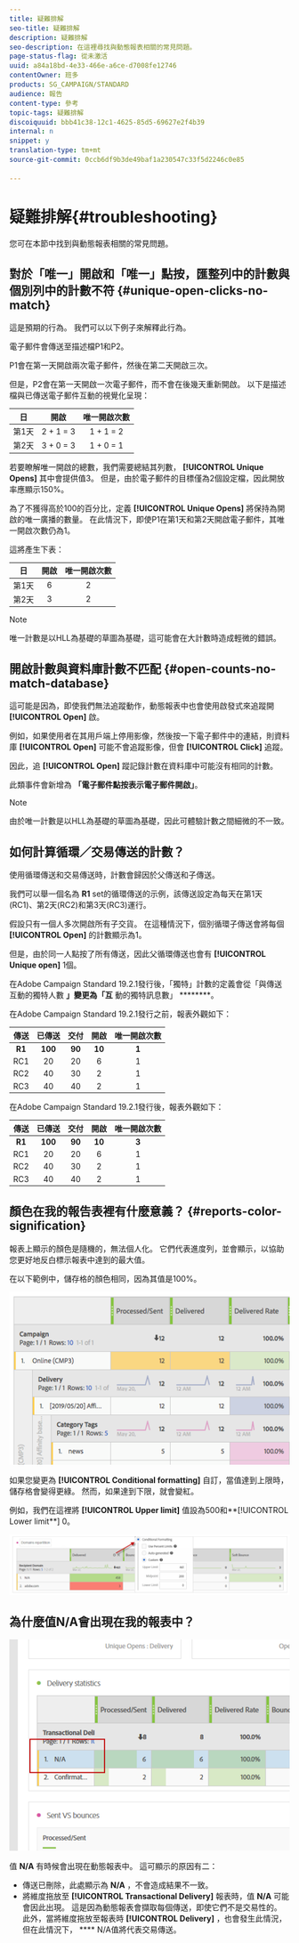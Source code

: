 ```yaml
---
title: 疑難排解
seo-title: 疑難排解
description: 疑難排解
seo-description: 在這裡尋找與動態報表相關的常見問題。
page-status-flag: 從未激活
uuid: a84a18bd-4e33-466e-a6ce-d7008fe12746
contentOwner: 班多
products: SG_CAMPAIGN/STANDARD
audience: 報告
content-type: 參考
topic-tags: 疑難排解
discoiquuid: bbb41c38-12c1-4625-85d5-69627e2f4b39
internal: n
snippet: y
translation-type: tm+mt
source-git-commit: 0ccb6df9b3de49baf1a230547c33f5d2246c0e85

---
```



# 疑難排解{#troubleshooting}

您可在本節中找到與動態報表相關的常見問題。

## 對於「唯一」開啟和「唯一」點按，匯整列中的計數與個別列中的計數不符 {#unique-open-clicks-no-match}

這是預期的行為。
我們可以以下例子來解釋此行為。

電子郵件會傳送至描述檔P1和P2。

P1會在第一天開啟兩次電子郵件，然後在第二天開啟三次。

但是，P2會在第一天開啟一次電子郵件，而不會在後幾天重新開啟。
以下是描述檔與已傳送電子郵件互動的視覺化呈現：

<table> 
 <thead> 
  <tr> 
   <th align="center"> <strong>日</strong><br /> </th> 
   <th align="center"> <strong>開啟</strong><br /> </th> 
   <th align="center"> <strong>唯一開啟次數</strong><br /> </th> 
  </tr> 
 </thead> 
 <tbody> 
  <tr> 
   <td align="center"> 第1天<br /> </td> 
   <td align="center"> 2 + 1 = 3<br /> </td> 
   <td align="center"> 1 + 1 = 2<br /> </td> 
  </tr> 
  <tr> 
   <td align="center"> 第2天<br /> </td> 
   <td align="center"> 3 + 0 = 3<br /> </td> 
   <td align="center"> 1 + 0 = 1<br /> </td> 
  </tr>
 </tbody> 
</table>

若要瞭解唯一開啟的總數，我們需要總結其列數， **[!UICONTROL Unique Opens]** 其中會提供值3。 但是，由於電子郵件的目標僅為2個設定檔，因此開放率應顯示150%。

為了不獲得高於100的百分比，定義 **[!UICONTROL Unique Opens]** 將保持為開啟的唯一廣播的數量。 在此情況下，即使P1在第1天和第2天開啟電子郵件，其唯一開啟次數仍為1。

這將產生下表：

<table> 
 <thead> 
  <tr> 
   <th align="center"> <strong>日</strong><br /> </th> 
   <th align="center"> <strong>開啟</strong><br /> </th> 
   <th align="center"> <strong>唯一開啟次數</strong><br /> </th> 
  </tr> 
 </thead> 
 <tbody> 
  <tr> 
   <td align="center"> 第1天<br /> </td> 
   <td align="center"> 6<br /> </td> 
   <td align="center"> 2<br /> </td>
  </tr> 
  <tr> 
   <td align="center"> 第2天<br /> </td> 
   <td align="center"> 3<br /> </td> 
   <td align="center"> 2<br /> </td> 
  </tr> 
 </tbody> 
</table>

>[!NOTE]
>
>唯一計數是以HLL為基礎的草圖為基礎，這可能會在大計數時造成輕微的錯誤。

## 開啟計數與資料庫計數不匹配 {#open-counts-no-match-database}

這可能是因為，即使我們無法追蹤動作，動態報表中也會使用啟發式來追蹤開 **[!UICONTROL Open]** 啟。

例如，如果使用者在其用戶端上停用影像，然後按一下電子郵件中的連結，則資料庫 **[!UICONTROL Open]** 可能不會追蹤影像，但會 **[!UICONTROL Click]** 追蹤。

因此，追 **[!UICONTROL Open]** 蹤記錄計數在資料庫中可能沒有相同的計數。

此類事件會新增為 **「電子郵件點按表示電子郵件開啟」**。

>[!NOTE]
>
>由於唯一計數是以HLL為基礎的草圖為基礎，因此可體驗計數之間細微的不一致。

## 如何計算循環／交易傳送的計數？

使用循環傳送和交易傳送時，計數會歸因於父傳送和子傳送。

我們可以舉一個名為 **R1** set的循環傳送的示例，該傳送設定為每天在第1天(RC1)、第2天(RC2)和第3天(RC3)運行。

假設只有一個人多次開啟所有子交貨。 在這種情況下，個別循環子傳送會將每個 **[!UICONTROL Open]** 的計數顯示為1。

但是，由於同一人點按了所有傳送，因此父循環傳送也會有 **[!UICONTROL Unique open]** 1個。

在Adobe Campaign Standard 19.2.1發行後，「獨特」計數的定義會從「與傳送互動的獨特人數 **」變更為「互** 動的獨特訊息數」 ********。

在Adobe Campaign Standard 19.2.1發行之前，報表外觀如下：

<table> 
 <thead> 
  <tr> 
   <th align="center"> <strong>傳送</strong><br /> </th> 
   <th align="center"> <strong>已傳送</strong><br /> </th> 
   <th align="center"> <strong>交付</strong><br /> </th>
   <th align="center"> <strong>開啟</strong><br /> </th> 
   <th align="center"> <strong>唯一開啟次數</strong><br /> </th>
  </tr> 
 </thead> 
 <tbody> 
  <tr> 
   <td align="center"> <strong>R1<br/> </td> 
   <td align="center"> <strong>100<br/> </td> 
   <td align="center"> <strong>90<br/> </td> 
   <td align="center"> <strong>10<br/> </td> 
   <td align="center"> <strong>1<br/> </td> 
  </tr> 
  <tr> 
   <td align="center"> RC1<br/> </td> 
   <td align="center"> 20<br /> </td> 
   <td align="center"> 20<br /> </td> 
   <td align="center"> 6<br /> </td> 
   <td align="center"> 1<br /> </td> 
  </tr>
    <tr> 
   <td align="center"> RC2<br /> </td> 
   <td align="center"> 40<br /> </td> 
   <td align="center"> 30<br /> </td> 
   <td align="center"> 2<br /> </td> 
   <td align="center"> 1<br /> </td> 
  </tr> 
    <tr> 
   <td align="center"> RC3<br /> </td> 
   <td align="center"> 40<br /> </td> 
   <td align="center"> 40<br /> </td> 
   <td align="center"> 2<br /> </td> 
   <td align="center"> 1<br /> </td> 
  </tr>
 </tbody> 
</table>

在Adobe Campaign Standard 19.2.1發行後，報表外觀如下：

<table> 
 <thead> 
  <tr> 
   <th align="center"> <strong>傳送</strong><br /> </th> 
   <th align="center"> <strong>已傳送</strong><br /> </th> 
   <th align="center"> <strong>交付</strong><br /> </th>
   <th align="center"> <strong>開啟</strong><br /> </th> 
   <th align="center"> <strong>唯一開啟次數</strong><br /> </th>
  </tr> 
 </thead> 
 <tbody> 
  <tr> 
   <td align="center"> <strong>R1<br/> </td> 
   <td align="center"> <strong>100<br/> </td> 
   <td align="center"> <strong>90<br/> </td> 
   <td align="center"> <strong>10<br/> </td> 
   <td align="center"> <strong>3<br/> </td> 
  </tr> 
  <tr> 
   <td align="center"> RC1<br/> </td> 
   <td align="center"> 20<br /> </td> 
   <td align="center"> 20<br /> </td> 
   <td align="center"> 6<br /> </td> 
   <td align="center"> 1<br /> </td> 
  </tr>
    <tr> 
   <td align="center"> RC2<br /> </td> 
   <td align="center"> 40<br /> </td> 
   <td align="center"> 30<br /> </td> 
   <td align="center"> 2<br /> </td> 
   <td align="center"> 1<br /> </td> 
  </tr> 
    <tr> 
   <td align="center"> RC3<br /> </td> 
   <td align="center"> 40<br /> </td> 
   <td align="center"> 40<br /> </td> 
   <td align="center"> 2<br /> </td> 
   <td align="center"> 1<br /> </td> 
  </tr> 
 </tbody> 
</table>

## 顏色在我的報告表裡有什麼意義？ {#reports-color-signification}

報表上顯示的顏色是隨機的，無法個人化。 它們代表進度列，並會顯示，以協助您更好地反白標示報表中達到的最大值。

在以下範例中，儲存格的顏色相同，因為其值是100%。

![](assets/troubleshooting_1.png)

如果您變更為 **[!UICONTROL Conditional formatting]** 自訂，當值達到上限時，儲存格會變得更綠。 然而，如果達到下限，就會變紅。

例如，我們在這裡將 **[!UICONTROL Upper limit]** 值設為500和**[!UICONTROL Lower limit**] 0。

![](assets/troubleshooting_2.png)

## 為什麼值N/A會出現在我的報表中？

![](assets/troubleshooting_3.png)

值 **N/A** 有時候會出現在動態報表中。 這可顯示的原因有二：

* 傳送已刪除，此處顯示為 **N/A** ，不會造成結果不一致。
* 將維度拖放至 **[!UICONTROL Transactional Delivery]** 報表時，值 **N/A** 可能會因此出現。 這是因為動態報表會擷取每個傳送，即使它們不是交易性的。
此外，當將維度拖放至報表時 **[!UICONTROL Delivery]** ，也會發生此情況，但在此情況下， **** N/A值將代表交易傳送。
